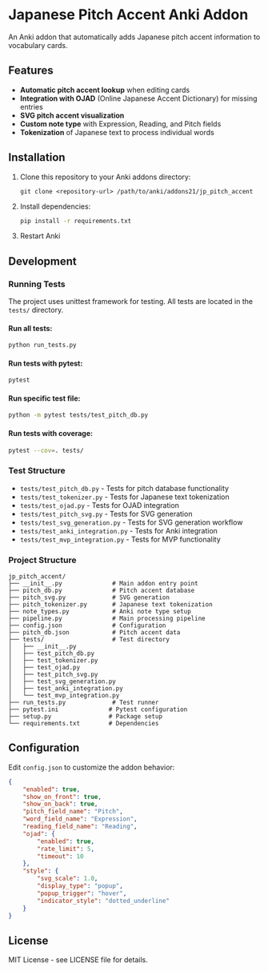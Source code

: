 # Japanese Pitch Accent Anki Addon

An Anki addon that automatically adds Japanese pitch accent information to vocabulary cards.

## Features

- **Automatic pitch accent lookup** when editing cards
- **Integration with OJAD** (Online Japanese Accent Dictionary) for missing entries
- **SVG pitch accent visualization** 
- **Custom note type** with Expression, Reading, and Pitch fields
- **Tokenization** of Japanese text to process individual words

## Installation

1. Clone this repository to your Anki addons directory:
   ```
   git clone <repository-url> /path/to/anki/addons21/jp_pitch_accent
   ```

2. Install dependencies:
   ```bash
   pip install -r requirements.txt
   ```

3. Restart Anki

## Development

### Running Tests

The project uses unittest framework for testing. All tests are located in the `tests/` directory.

#### Run all tests:
```bash
python run_tests.py
```

#### Run tests with pytest:
```bash
pytest
```

#### Run specific test file:
```bash
python -m pytest tests/test_pitch_db.py
```

#### Run tests with coverage:
```bash
pytest --cov=. tests/
```

### Test Structure

- `tests/test_pitch_db.py` - Tests for pitch database functionality
- `tests/test_tokenizer.py` - Tests for Japanese text tokenization
- `tests/test_ojad.py` - Tests for OJAD integration
- `tests/test_pitch_svg.py` - Tests for SVG generation
- `tests/test_svg_generation.py` - Tests for SVG generation workflow
- `tests/test_anki_integration.py` - Tests for Anki integration
- `tests/test_mvp_integration.py` - Tests for MVP functionality

### Project Structure

```
jp_pitch_accent/
├── __init__.py              # Main addon entry point
├── pitch_db.py              # Pitch accent database
├── pitch_svg.py             # SVG generation
├── pitch_tokenizer.py       # Japanese text tokenization
├── note_types.py            # Anki note type setup
├── pipeline.py              # Main processing pipeline
├── config.json              # Configuration
├── pitch_db.json            # Pitch accent data
├── tests/                   # Test directory
│   ├── __init__.py
│   ├── test_pitch_db.py
│   ├── test_tokenizer.py
│   ├── test_ojad.py
│   ├── test_pitch_svg.py
│   ├── test_svg_generation.py
│   ├── test_anki_integration.py
│   └── test_mvp_integration.py
├── run_tests.py             # Test runner
├── pytest.ini              # Pytest configuration
├── setup.py                # Package setup
└── requirements.txt        # Dependencies
```

## Configuration

Edit `config.json` to customize the addon behavior:

```json
{
    "enabled": true,
    "show_on_front": true,
    "show_on_back": true,
    "pitch_field_name": "Pitch",
    "word_field_name": "Expression",
    "reading_field_name": "Reading",
    "ojad": {
        "enabled": true,
        "rate_limit": 5,
        "timeout": 10
    },
    "style": {
        "svg_scale": 1.0,
        "display_type": "popup",
        "popup_trigger": "hover",
        "indicator_style": "dotted_underline"
    }
}
```

## License

MIT License - see LICENSE file for details.